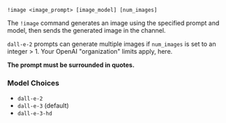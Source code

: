 ```plaintext
!image <image_prompt> [image_model] [num_images]
```
The `!image` command generates an image using the specified prompt and model, then sends the generated image in the channel. 

`dall-e-2` prompts can generate multiple images if `num_images` is set to an integer > 1. Your OpenAI "organization" limits apply, here.

**The prompt must be surrounded in quotes.**
### Model Choices
- `dall-e-2`
- `dall-e-3` (default)
- `dall-e-3-hd`